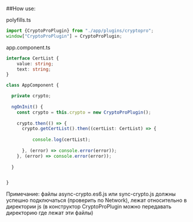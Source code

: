 ##How use:

 polyfills.ts
```typescript
import {CryptoProPlugin} from "./app/plugins/cryptopro";
window["CryptoProPlugin"] = CryptoProPlugin;
```

app.component.ts
```typescript
interface CertList {
    value: string;
    text: string;
}

class AppComponent {

  private crypto;
  
  ngOnInit() {
    const crypto = this.crypto = new CryptoProPlugin();
    
    crypto.then(() => {
      crypto.getCertList().then((certList: CertList) => {
          
          console.log(certList);
                  
      }, (error) => console.error(error));
    }, (error) => console.error(error));
    
  }


}

```

Примечание: файлы async-crypto.es6.js или sync-crypto.js должны успешно подключаться (проверить по Network), лежат относительно в директории js (в конструктор CryptoProPlugin можно передавать директорию где лежат эти файлы)
